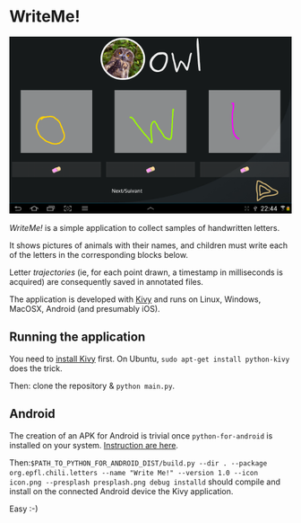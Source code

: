WriteMe!
========

![A screenshot of the app on Android](screenshot.png)

*WriteMe!* is a simple application to collect samples of handwritten letters.

It shows pictures of animals with their names, and children must write each of the letters in
the corresponding blocks below.

Letter *trajectories* (ie, for each point drawn, a timestamp in milliseconds is
acquired) are consequently saved in annotated files.

The application is developed with [Kivy](http://kivy.org) and runs on Linux,
Windows, MacOSX, Android (and presumably iOS).

Running the application
-----------------------

You need to [install Kivy](http://kivy.org/#download) first. On Ubuntu, `sudo
apt-get install python-kivy` does the trick.

Then: clone the repository & `python main.py`.

Android
-------

The creation of an APK for Android is trivial once `python-for-android` is installed on your system.
[Instruction are here](http://kivy.org/docs/guide/packaging-android.html).

Then:`$PATH_TO_PYTHON_FOR_ANDROID_DIST/build.py --dir . --package
  org.epfl.chili.letters --name "Write Me!" --version 1.0 --icon icon.png
  --presplash presplash.png debug installd` should compile and install on the
  connected Android device the Kivy application.

Easy :-)
